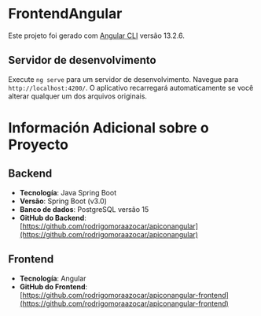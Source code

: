 # FrontendAngular

Este projeto foi gerado com [Angular CLI](https://github.com/angular/angular-cli) versão 13.2.6.

## Servidor de desenvolvimento

Execute `ng serve` para um servidor de desenvolvimento. Navegue para `http://localhost:4200/`. O aplicativo recarregará automaticamente se você alterar qualquer um dos arquivos originais.


# Información Adicional sobre o Proyecto

## Backend

- **Tecnología**: Java Spring Boot
- **Versão**: Spring Boot (v3.0)
- **Banco de dados**: PostgreSQL versão 15
- **GitHub do Backend**: [https://github.com/rodrigomoraazocar/apiconangular](https://github.com/rodrigomoraazocar/apiconangular)

## Frontend

- **Tecnología**: Angular
- **GitHub do Frontend**: [https://github.com/rodrigomoraazocar/apiconangular-frontend](https://github.com/rodrigomoraazocar/apiconangular-frontend)

